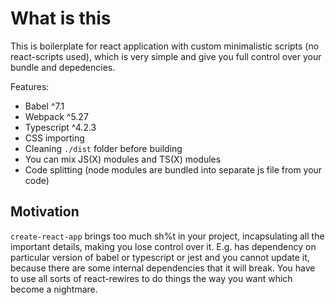 # What is this

This is boilerplate for react application with custom minimalistic scripts (no react-scripts used), which is very simple and give you full control over your bundle and depedencies.

Features:

- Babel ^7.1
- Webpack ^5.27
- Typescript ^4.2.3
- CSS importing
- Cleaning `./dist` folder before building
- You can mix JS(X) modules and TS(X) modules
- Code splitting (node modules are bundled into separate js file from your code)

## Motivation

`create-react-app` brings too much sh%t in your project, incapsulating all the important details, making you lose control over it. E.g. has dependency on particular version of babel or typescript or jest and you cannot update it, because there are some internal dependencies that it will break. You have to use all sorts of react-rewires to do things the way you want which become a nightmare.

